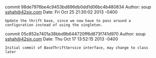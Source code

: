 commit 98de7976be4c9453bd896db0dd1d06bc4b480834
Author: soup <sshah@42six.com>
Date:   Fri Oct 25 21:30:02 2013 -0400

    Update the thrift base, since we now have to pass around a configuration instead of using the singleton.

commit 05c852e7401a38bbd9b644720ff6d873f741d970
Author: soup <sshah@42six.com>
Date:   Thu Oct 17 13:52:15 2013 -0400

    Initial commit of BaseThriftService interface, may change to class later
